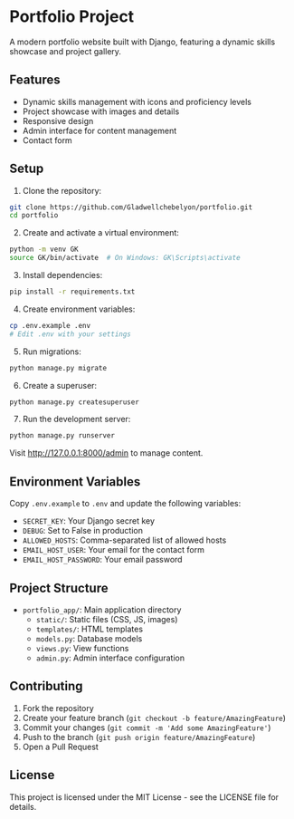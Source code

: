 # Portfolio Project

A modern portfolio website built with Django, featuring a dynamic skills showcase and project gallery.

## Features

- Dynamic skills management with icons and proficiency levels
- Project showcase with images and details
- Responsive design
- Admin interface for content management
- Contact form

## Setup

1. Clone the repository:
```bash
git clone https://github.com/Gladwellchebelyon/portfolio.git
cd portfolio
```

2. Create and activate a virtual environment:
```bash
python -m venv GK
source GK/bin/activate  # On Windows: GK\Scripts\activate
```

3. Install dependencies:
```bash
pip install -r requirements.txt
```

4. Create environment variables:
```bash
cp .env.example .env
# Edit .env with your settings
```

5. Run migrations:
```bash
python manage.py migrate
```

6. Create a superuser:
```bash
python manage.py createsuperuser
```

7. Run the development server:
```bash
python manage.py runserver
```

Visit http://127.0.0.1:8000/admin to manage content.

## Environment Variables

Copy `.env.example` to `.env` and update the following variables:

- `SECRET_KEY`: Your Django secret key
- `DEBUG`: Set to False in production
- `ALLOWED_HOSTS`: Comma-separated list of allowed hosts
- `EMAIL_HOST_USER`: Your email for the contact form
- `EMAIL_HOST_PASSWORD`: Your email password

## Project Structure

- `portfolio_app/`: Main application directory
  - `static/`: Static files (CSS, JS, images)
  - `templates/`: HTML templates
  - `models.py`: Database models
  - `views.py`: View functions
  - `admin.py`: Admin interface configuration

## Contributing

1. Fork the repository
2. Create your feature branch (`git checkout -b feature/AmazingFeature`)
3. Commit your changes (`git commit -m 'Add some AmazingFeature'`)
4. Push to the branch (`git push origin feature/AmazingFeature`)
5. Open a Pull Request

## License

This project is licensed under the MIT License - see the LICENSE file for details.